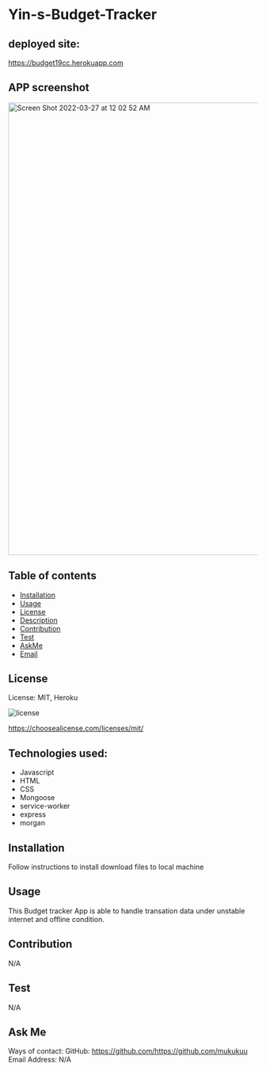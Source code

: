 # Yin-s-Budget-Tracker

## deployed site: 
https://budget19cc.herokuapp.com 

## APP screenshot
<img width="914" alt="Screen Shot 2022-03-27 at 12 02 52 AM" src="https://user-images.githubusercontent.com/92074903/160270562-12f9349b-ffd5-48d6-8dc8-fb2cc65507ef.png">


## Table of contents

* [Installation](#installation)
* [Usage](#usage)
* [License](#license)
* [Description](#Description)
* [Contribution](#Contribution)
* [Test](#Test)
* [AskMe](#AskMe)
* [Email](#Email)

## License

License: MIT, Heroku

![license](https://img.shields.io/badge/license-MIT-blue)

https://choosealicense.com/licenses/mit/

## Technologies used:
- Javascript
- HTML
- CSS
- Mongoose
- service-worker
- express
- morgan

## Installation
Follow instructions to install
download files to local machine

## Usage
This Budget tracker App is able to handle transation data under unstable internet and offline condition.

## Contribution
N/A

## Test
N/A

## Ask Me
Ways of contact:
GitHub: https://github.com/https://github.com/mukukuu
Email Address: N/A
